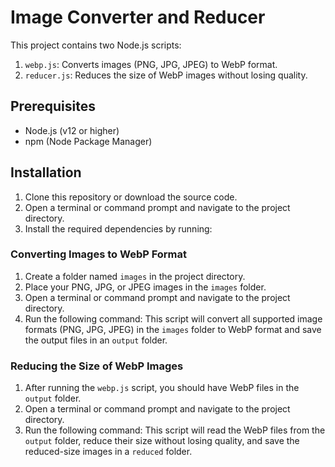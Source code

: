 # Image Converter and Reducer

This project contains two Node.js scripts:

1. `webp.js`: Converts images (PNG, JPG, JPEG) to WebP format.
2. `reducer.js`: Reduces the size of WebP images without losing quality.

## Prerequisites

- Node.js (v12 or higher)
- npm (Node Package Manager)

## Installation

1. Clone this repository or download the source code.
2. Open a terminal or command prompt and navigate to the project directory.
3. Install the required dependencies by running:

### Converting Images to WebP Format

1. Create a folder named `images` in the project directory.
2. Place your PNG, JPG, or JPEG images in the `images` folder.
3. Open a terminal or command prompt and navigate to the project directory.
4. Run the following command:
This script will convert all supported image formats (PNG, JPG, JPEG) in the `images` folder to WebP format and save the output files in an `output` folder.

### Reducing the Size of WebP Images

1. After running the `webp.js` script, you should have WebP files in the `output` folder.
2. Open a terminal or command prompt and navigate to the project directory.
3. Run the following command:
This script will read the WebP files from the `output` folder, reduce their size without losing quality, and save the reduced-size images in a `reduced` folder.